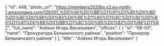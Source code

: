{
    "id": 449,
    "photo_url": "https://members2020by.s3.eu-north-1.amazonaws.com/128307_%D0%90%D0%BB%D1%91%D1%85%D0%BD%D0%BE%D0%98%D0%B3%D0%BE%D1%80%D1%8C%D0%92%D0%B0%D1%81%D0%B8%D0%BB%D1%8C%D0%B5%D0%B2%D0%B8%D1%87",
    "full_name": "Алёхно Игорь Васильевич",
    "offices": [
        {
            "id": "06-03",
            "name": "Прокуратура Белыничского района",
            "position": "Прокурор Белыничского района"
        }
    ],
    "title": "Алёхно Игорь Васильевич"
}